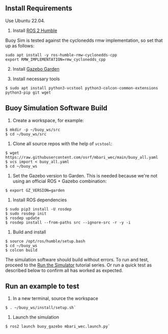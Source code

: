 ## Install Requirements
Use Ubuntu 22.04.

1. Install [ROS 2 Humble](https://docs.ros.org/en/humble/index.html)

Buoy Sim is tested against the cyclonedds rmw implementation, so set that up as follows:
```
sudo apt install -y ros-humble-rmw-cyclonedds-cpp
export RMW_IMPLEMENTATION=rmw_cyclonedds_cpp
```

2. Install [Gazebo Garden](https://gazebosim.org/docs/garden)


3. Install necessary tools

```
$ sudo apt install python3-vcstool python3-colcon-common-extensions python3-pip git wget
```

## Buoy Simulation Software Build

1. Create a workspace, for example:

```
$ mkdir -p ~/buoy_ws/src
$ cd ~/buoy_ws/src
```

1. Clone all source repos with the help of `vcstool`:

```
$ wget https://raw.githubusercontent.com/osrf/mbari_wec/main/buoy_all.yaml
$ vcs import < buoy_all.yaml
$ cd ~/buoy_ws
```

1. Set the Gazebo version to Garden. This is needed because we're not using an
   official ROS + Gazebo combination:

```
$ export GZ_VERSION=garden
```

1. Install ROS dependencies

```
$ sudo pip3 install -U rosdep
$ sudo rosdep init
$ rosdep update
$ rosdep install --from-paths src --ignore-src -r -y -i
```

1. Build and install

```
$ source /opt/ros/humble/setup.bash
$ cd ~/buoy_ws
$ colcon build
```

The simulation software should build without errors.  To run and test, proceed to the [Run the Simulator](../../../tutorials/#running-the-simulator) tutorial series.  Or run a quick test as described below to confirm all has worked as expected.

## Run an example to test

1. In a new terminal, source the workspace

```
$ . ~/buoy_ws/install/setup.sh`
```

1. Launch the simulation

```
$ ros2 launch buoy_gazebo mbari_wec.launch.py`
```

